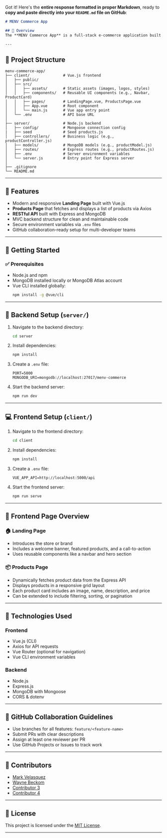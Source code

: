 Got it! Here's the **entire response formatted in proper Markdown**, ready to **copy and paste directly into your `README.md` file on GitHub**:

```markdown
# MENV Commerce App

## 🛒 Overview
The **MENV Commerce App** is a full-stack e-commerce application built using **MongoDB**, **Express**, **Node.js**, and **Vue.js**. The application allows users to browse products through a clean, responsive user interface, while product data is served via a secure RESTful API connected to a MongoDB database.

---
```
## 📁 Project Structure

```
menv-commerce-app/
├── client/               # Vue.js frontend
│   ├── public/
│   ├── src/
│   │   ├── assets/       # Static assets (images, logos, styles)
│   │   ├── components/   # Reusable UI components (e.g., Navbar, ProductCard)
│   │   ├── pages/        # LandingPage.vue, ProductsPage.vue
│   │   ├── App.vue       # Root component
│   │   └── main.js       # Vue app entry point
│   └── .env              # API base URL
│
├── server/               # Node.js backend
│   ├── config/           # Mongoose connection config
|   ├── seed              # Seed products.js
│   ├── controllers/      # Business logic (e.g., productController.js)
│   ├── models/           # MongoDB models (e.g., productModel.js)
│   ├── routes/           # Express routes (e.g., productRoutes.js)
│   ├── .env              # Server environment variables
│   └── server.js         # Entry point for Express server
│
├── .gitignore
└── README.md
```

---

## 🚀 Features

- Modern and responsive **Landing Page** built with Vue.js
- **Products Page** that fetches and displays a list of products via Axios
- **RESTful API** built with Express and MongoDB
- MVC backend structure for clean and maintainable code
- Secure environment variables via `.env` files
- GitHub collaboration-ready setup for multi-developer teams

---

## 🔧 Getting Started

### ✅ Prerequisites

- Node.js and npm
- MongoDB installed locally or MongoDB Atlas account
- Vue CLI installed globally:
  ```bash
  npm install -g @vue/cli
  ```

---

## 🔌 Backend Setup (`server/`)

1. Navigate to the backend directory:
   ```bash
   cd server
   ```
2. Install dependencies:
   ```bash
   npm install
   ```
3. Create a `.env` file:
   ```env
   PORT=5000
   MONGODB_URI=mongodb://localhost:27017/menv-commerce
   ```
4. Start the backend server:
   ```bash
   npm run dev
   ```

---

## 💻 Frontend Setup (`client/`)

1. Navigate to the frontend directory:
   ```bash
   cd client
   ```
2. Install dependencies:
   ```bash
   npm install
   ```
3. Create a `.env` file:
   ```env
   VUE_APP_API=http://localhost:5000/api
   ```
4. Start the frontend server:
   ```bash
   npm run serve
   ```

---

## 🧭 Frontend Page Overview

### 🏠 Landing Page

- Introduces the store or brand
- Includes a welcome banner, featured products, and a call-to-action
- Uses reusable components like a navbar and hero section

### 📦 Products Page

- Dynamically fetches product data from the Express API
- Displays products in a responsive grid layout
- Each product card includes an image, name, description, and price
- Can be extended to include filtering, sorting, or pagination

---

## 🧠 Technologies Used

### Frontend
- Vue.js (CLI)
- Axios for API requests
- Vue Router (optional for navigation)
- Vue CLI environment variables

### Backend
- Node.js
- Express.js
- MongoDB with Mongoose
- CORS & dotenv

---

## 📂 GitHub Collaboration Guidelines

- Use branches for all features: `feature/<feature-name>`
- Submit PRs with clear descriptions
- Assign at least one reviewer per PR
- Use GitHub Projects or Issues to track work

---

## 👥 Contributors

- [Mark Velasquez](https://github.com/MCVelasquez45)
- [Wayne Beckom](https://github.com/beckomw)
- [Contributor 3](#)
- [Contributor 4](#)

---

## 📜 License

This project is licensed under the [MIT License](LICENSE).

---

